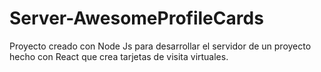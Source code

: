 # Server-AwesomeProfileCards

Proyecto creado con Node Js para desarrollar el servidor de un proyecto hecho con React que crea tarjetas de visita virtuales.
